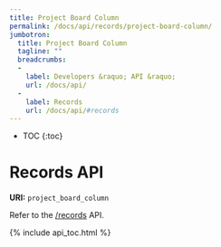 ```yaml
---
title: Project Board Column
permalink: /docs/api/records/project-board-column/
jumbotron:
  title: Project Board Column
  tagline: ""
  breadcrumbs:
  -
    label: Developers &raquo; API &raquo;
    url: /docs/api/
  -
    label: Records
    url: /docs/api/#records
---
```


* TOC
{:toc}

# Records API

**URI:** `project_board_column`

Refer to the [/records](/docs/api/modules/records/) API.

{% include api_toc.html %}
